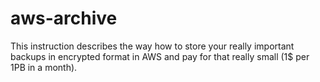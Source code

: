 # aws-archive
This instruction describes the way how to store your really important backups in encrypted format in AWS and pay for that really small (1$ per 1PB in a month).
